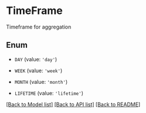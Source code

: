 # TimeFrame

Timeframe for aggregation

## Enum

* `DAY` (value: `'day'`)

* `WEEK` (value: `'week'`)

* `MONTH` (value: `'month'`)

* `LIFETIME` (value: `'lifetime'`)

[[Back to Model list]](../README.md#documentation-for-models) [[Back to API list]](../README.md#documentation-for-api-endpoints) [[Back to README]](../README.md)



